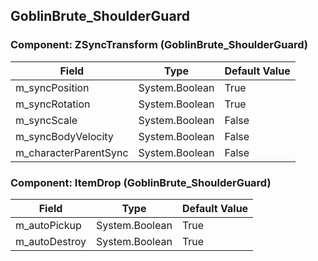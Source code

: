 ## GoblinBrute_ShoulderGuard

### Component: ZSyncTransform (GoblinBrute_ShoulderGuard)

|Field|Type|Default Value|
|-----|----|-------------|
|m_syncPosition|System.Boolean|True|
|m_syncRotation|System.Boolean|True|
|m_syncScale|System.Boolean|False|
|m_syncBodyVelocity|System.Boolean|False|
|m_characterParentSync|System.Boolean|False|

### Component: ItemDrop (GoblinBrute_ShoulderGuard)

|Field|Type|Default Value|
|-----|----|-------------|
|m_autoPickup|System.Boolean|True|
|m_autoDestroy|System.Boolean|True|

